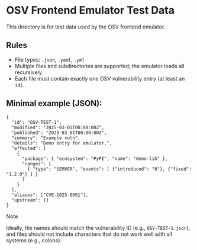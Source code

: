 # OSV Frontend Emulator Test Data

This directory is for test data used by the OSV frontend emulator.

## Rules
- File types: `.json`, `.yaml`, `.yml`
- Multiple files and subdirectories are supported; the emulator loads all recursively.
- Each file must contain exactly one OSV vulnerability entry (at least an `id`).

## Minimal example (JSON):
```
{
  "id": "OSV-TEST-1",
  "modified": "2025-03-01T00:00:00Z",
  "published": "2025-03-01T00:00:00Z",
  "summary": "Example vuln",
  "details": "Demo entry for emulator.",
  "affected": [
    {
      "package": { "ecosystem": "PyPI", "name": "demo-lib" },
      "ranges": [
        { "type": "SEMVER", "events": [ {"introduced": "0"}, {"fixed": "1.2.0"} ] }
      ]
    }
  ],
  "aliases": ["CVE-2025-0001"],
  "upstream": []
}
```

> [!NOTE]
> Ideally, file names should match the vulnerability ID (e.g., `OSV-TEST-1.json`), and files should not include characters that do not work well with all systems (e.g., colons).